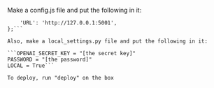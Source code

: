 Make a config.js file and put the following in it:

```const CONFIG = {
    'URL': 'http://127.0.0.1:5001',
};```

Also, make a local_settings.py file and put the following in it:

```OPENAI_SECRET_KEY = "[the secret key]"
PASSWORD = "[the password]"
LOCAL = True```

To deploy, run "deploy" on the box
